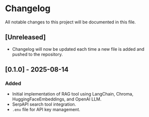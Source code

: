 # Changelog

All notable changes to this project will be documented in this file.

## [Unreleased]
- Changelog will now be updated each time a new file is added and pushed to the repository.

## [0.1.0] - 2025-08-14
### Added
- Initial implementation of RAG tool using LangChain, Chroma, HuggingFaceEmbeddings, and OpenAI LLM.
- SerpAPI search tool integration.
- `.env` file for API key management.
